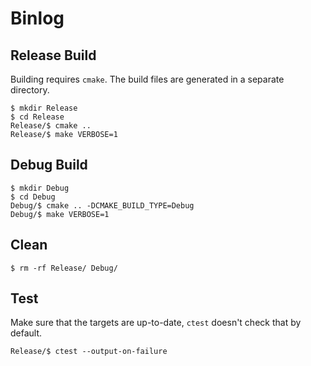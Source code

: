 # Binlog

## Release Build

Building requires `cmake`. The build files are generated in a separate directory.

    $ mkdir Release
    $ cd Release
    Release/$ cmake ..
    Release/$ make VERBOSE=1

## Debug Build

    $ mkdir Debug
    $ cd Debug
    Debug/$ cmake .. -DCMAKE_BUILD_TYPE=Debug
    Debug/$ make VERBOSE=1

## Clean

    $ rm -rf Release/ Debug/

## Test

Make sure that the targets are up-to-date, `ctest` doesn't check that by default.

    Release/$ ctest --output-on-failure
